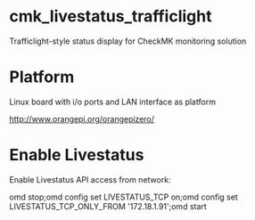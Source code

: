 # cmk_livestatus_trafficlight
Trafficlight-style status display for CheckMK monitoring solution

# Platform
Linux board with i/o ports and LAN interface as platform

http://www.orangepi.org/orangepizero/


# Enable Livestatus
Enable Livestatus API access from network:

omd stop;omd config set LIVESTATUS_TCP on;omd config set LIVESTATUS_TCP_ONLY_FROM '172.18.1.91';omd start
